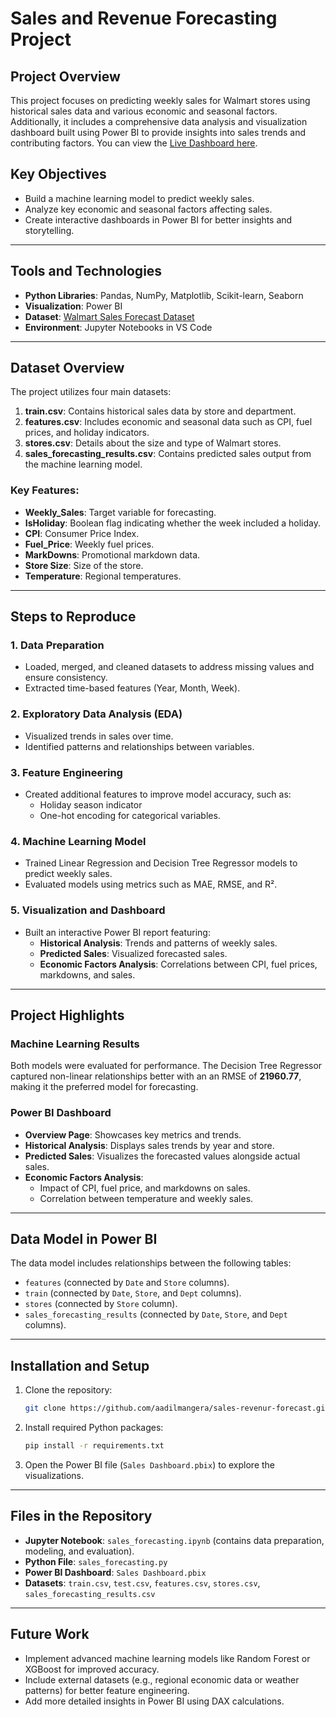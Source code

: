 # Sales and Revenue Forecasting Project

## Project Overview
This project focuses on predicting weekly sales for Walmart stores using historical sales data and various economic and seasonal factors. Additionally, it includes a comprehensive data analysis and visualization dashboard built using Power BI to provide insights into sales trends and contributing factors. You can view the [Live Dashboard here](https://app.powerbi.com/groups/me/reports/13d5e6fe-2da9-4f8a-8718-10c2eee4d377/e17ec0dda954fdee9222?experience=power-bi).


## Key Objectives
- Build a machine learning model to predict weekly sales.
- Analyze key economic and seasonal factors affecting sales.
- Create interactive dashboards in Power BI for better insights and storytelling.

---

## Tools and Technologies
- **Python Libraries**: Pandas, NumPy, Matplotlib, Scikit-learn, Seaborn
- **Visualization**: Power BI
- **Dataset**: [Walmart Sales Forecast Dataset](https://www.kaggle.com/datasets/aslanahmedov/walmart-sales-forecast)
- **Environment**: Jupyter Notebooks in VS Code

---

## Dataset Overview
The project utilizes four main datasets:
1. **train.csv**: Contains historical sales data by store and department.
2. **features.csv**: Includes economic and seasonal data such as CPI, fuel prices, and holiday indicators.
3. **stores.csv**: Details about the size and type of Walmart stores.
4. **sales_forecasting_results.csv**: Contains predicted sales output from the machine learning model.

### Key Features:
- **Weekly_Sales**: Target variable for forecasting.
- **IsHoliday**: Boolean flag indicating whether the week included a holiday.
- **CPI**: Consumer Price Index.
- **Fuel_Price**: Weekly fuel prices.
- **MarkDowns**: Promotional markdown data.
- **Store Size**: Size of the store.
- **Temperature**: Regional temperatures.

---

## Steps to Reproduce

### 1. Data Preparation
- Loaded, merged, and cleaned datasets to address missing values and ensure consistency.
- Extracted time-based features (Year, Month, Week).

### 2. Exploratory Data Analysis (EDA)
- Visualized trends in sales over time.
- Identified patterns and relationships between variables.

### 3. Feature Engineering
- Created additional features to improve model accuracy, such as:
  - Holiday season indicator
  - One-hot encoding for categorical variables.

### 4. Machine Learning Model
- Trained Linear Regression and Decision Tree Regressor models to predict weekly sales.
- Evaluated models using metrics such as MAE, RMSE, and R².

### 5. Visualization and Dashboard
- Built an interactive Power BI report featuring:
  - **Historical Analysis**: Trends and patterns of weekly sales.
  - **Predicted Sales**: Visualized forecasted sales.
  - **Economic Factors Analysis**: Correlations between CPI, fuel prices, markdowns, and sales.

---

## Project Highlights

### Machine Learning Results
Both models were evaluated for performance. The Decision Tree Regressor captured non-linear relationships better with an an RMSE of **21960.77**, making it the preferred model for forecasting.

### Power BI Dashboard
- **Overview Page**: Showcases key metrics and trends.
- **Historical Analysis**: Displays sales trends by year and store.
- **Predicted Sales**: Visualizes the forecasted values alongside actual sales.
- **Economic Factors Analysis**:
  - Impact of CPI, fuel price, and markdowns on sales.
  - Correlation between temperature and weekly sales.
    
---

## Data Model in Power BI
The data model includes relationships between the following tables:
- `features` (connected by `Date` and `Store` columns).
- `train` (connected by `Date`, `Store`, and `Dept` columns).
- `stores` (connected by `Store` column).
- `sales_forecasting_results` (connected by `Date`, `Store`, and `Dept` columns).

---

## Installation and Setup
1. Clone the repository:
   ```bash
   git clone https://github.com/aadilmangera/sales-revenur-forecast.git
   ```
2. Install required Python packages:
   ```bash
   pip install -r requirements.txt
   ```
3. Open the Power BI file (`Sales Dashboard.pbix`) to explore the visualizations.

---

## Files in the Repository
- **Jupyter Notebook**: `sales_forecasting.ipynb` (contains data preparation, modeling, and evaluation).
- **Python File**: `sales_forecasting.py`
- **Power BI Dashboard**: `Sales Dashboard.pbix`
- **Datasets**: `train.csv`, `test.csv`, `features.csv`, `stores.csv`, `sales_forecasting_results.csv`

---

## Future Work
- Implement advanced machine learning models like Random Forest or XGBoost for improved accuracy.
- Include external datasets (e.g., regional economic data or weather patterns) for better feature engineering.
- Add more detailed insights in Power BI using DAX calculations.
